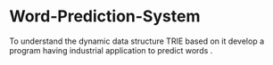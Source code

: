 # Word-Prediction-System
To understand the dynamic data structure TRIE based on it develop a program having industrial application to predict words .
